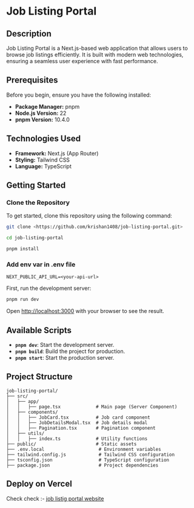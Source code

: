 # Job Listing Portal

## Description
Job Listing Portal is a Next.js-based web application that allows users to browse job listings efficiently. It is built with modern web technologies, ensuring a seamless user experience with fast performance.

## Prerequisites

Before you begin, ensure you have the following installed:

- **Package Manager:** pnpm
- **Node.js Version:** 22
- **pnpm Version:** 10.4.0

## Technologies Used
- **Framework:** Next.js (App Router)
- **Styling:** Tailwind CSS
- **Language:** TypeScript

## Getting Started

### Clone the Repository
To get started, clone this repository using the following command:

```sh
git clone <https://github.com/krishan1408/job-listing-portal.git>
```

```bash
cd job-listing-portal
```

```bash
pnpm install
```

### Add env var in .env file

```
NEXT_PUBLIC_API_URL=<your-api-url>
```

First, run the development server:

```bash
pnpm run dev
```

Open [http://localhost:3000](http://localhost:3000) with your browser to see the result.

## Available Scripts

- **`pnpm dev`**: Start the development server.  
- **`pnpm build`**: Build the project for production.  
- **`pnpm start`**: Start the production server.  


## Project Structure

```
job-listing-portal/
├── src/
│   ├── app/
│   │   ├── page.tsx             # Main page (Server Component)
│   ├── components/
│   │   ├── JobCard.tsx          # Job card component
│   │   ├── JobDetailsModal.tsx  # Job details modal
│   │   ├── Pagination.tsx       # Pagination component
│   ├── utils/
│   │   ├── index.ts             # Utility functions
├── public/                      # Static assets
├── .env.local                    # Environment variables
├── tailwind.config.js            # Tailwind CSS configuration
├── tsconfig.json                 # TypeScript configuration
├── package.json                  # Project dependencies
```


## Deploy on Vercel

Check check :- [job listig portal website](https://job-listing-portal-mocha.vercel.app) 
